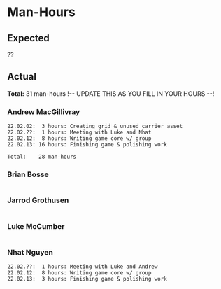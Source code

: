 Man-Hours
=========

## Expected
?? 

## Actual

**Total:** 31 man-hours
!-- UPDATE THIS AS YOU FILL IN YOUR HOURS --!


### Andrew MacGillivray
```
22.02.02:  3 hours: Creating grid & unused carrier asset
22.02.??:  1 hours: Meeting with Luke and Nhat
22.02.12:  8 hours: Writing game core w/ group
22.02.13: 16 hours: Finishing game & polishing work 

Total:    28 man-hours
```

### Brian Bosse
```
```

### Jarrod Grothusen
```
```

### Luke McCumber
```
```

### Nhat Nguyen
```
22.02.??:  1 hours: Meeting with Luke and Andrew
22.02.12:  8 hours: Writing game core w/ group
22.02.13:  3 hours: Finishing game & polishing work 
```
